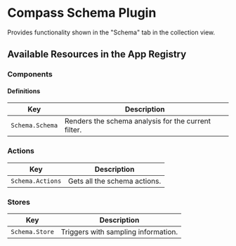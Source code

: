 # Compass Schema Plugin

Provides functionality shown in the "Schema" tab in the collection view.

## Available Resources in the App Registry

### Components

#### Definitions

| Key             | Description                                         |
|-----------------|-----------------------------------------------------|
| `Schema.Schema` | Renders the schema analysis for the current filter. |

### Actions

| Key              | Description                  |
|------------------|------------------------------|
| `Schema.Actions` | Gets all the schema actions. |

### Stores

| Key            | Description                         |
|----------------|-------------------------------------|
| `Schema.Store` | Triggers with sampling information. |

